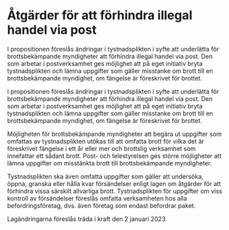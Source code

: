 # Åtgärder för att förhindra illegal handel via post

I propositionen föreslås ändringar i tystnadsplikten i syfte att underlätta för brottsbekämpande myndigheter att förhindra illegal handel via post. Den som arbetar i postverksamhet ges möjlighet att på eget initiativ bryta tystnadsplikten och lämna uppgifter som gäller misstanke om brott till en brottsbekämpande myndighet, om fängelse är föreskrivet för brottet.

I propositionen föreslås ändringar i tystnadsplikten i syfte att underlätta för brottsbekämpande myndigheter att förhindra illegal handel via post. Den som arbetar i postverksamhet ges möjlighet att på eget initiativ bryta tystnadsplikten och lämna uppgifter som gäller misstanke om brott till en brottsbekämpande myndighet, om fängelse är föreskrivet för brottet.

Möjligheten för brottsbekämpande myndigheter att begära ut uppgifter
som omfattas av tystnadsplikten utökas till att omfatta brott för vilka det
är föreskrivet fängelse i ett år eller mer och brottslig verksamhet som
innefattar ett sådant brott. Post- och telestyrelsen ges större möjligheter att lämna uppgifter om misstänkta brott till brottsbekämpande myndigheter.

Tystnadsplikten ska även omfatta uppgifter som gäller att undersöka,
öppna, granska eller hålla kvar försändelser enligt lagen om åtgärder för att förhindra vissa särskilt allvarliga brott. Tystnadsplikten för uppgifter om viss kontroll av försändelser föreslås omfatta verksamheten hos alla befordringsföretag, dvs. även företag som endast befordrar paket.

Lagändringarna föreslås träda i kraft den 2 januari 2023.
